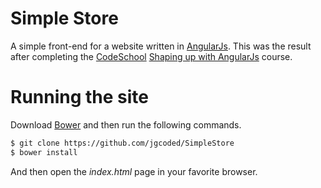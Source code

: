 # Simple Store

A simple front-end for a website written in [AngularJs](https://angularjs.org).
This was the result after completing the [CodeSchool](https://www.codeschool.com/) [Shaping up with AngularJs](https://www.codeschool.com/pages/angular-1-vs-2) course.

# Running the site

Download [Bower](https://bower.io/) and then run the following commands.

```bash
$ git clone https://github.com/jgcoded/SimpleStore
$ bower install
```

And then open the *index.html* page in your favorite browser.
